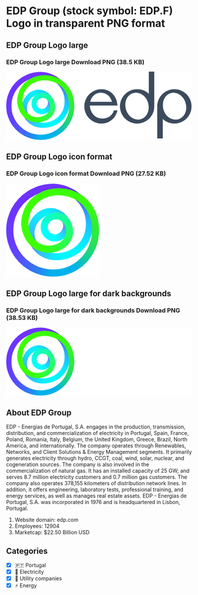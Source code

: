 # EDP Group (stock symbol: EDP.F) Logo in transparent PNG format

## EDP Group Logo large

### EDP Group Logo large Download PNG (38.5 KB)

![EDP Group Logo large Download PNG (38.5 KB)](/img/orig/EDP.F_BIG-7a3d7a01.png)

## EDP Group Logo icon format

### EDP Group Logo icon format Download PNG (27.52 KB)

![EDP Group Logo icon format Download PNG (27.52 KB)](/img/orig/EDP.F-038b0d6f.png)

## EDP Group Logo large for dark backgrounds

### EDP Group Logo large for dark backgrounds Download PNG (38.53 KB)

![EDP Group Logo large for dark backgrounds Download PNG (38.53 KB)](/img/orig/EDP.F_BIG.D-8d9f687c.png)

## About EDP Group

EDP - Energias de Portugal, S.A. engages in the production, transmission, distribution, and commercialization of electricity in Portugal, Spain, France, Poland, Romania, Italy, Belgium, the United Kingdom, Greece, Brazil, North America, and internationally. The company operates through Renewables, Networks, and Client Solutions & Energy Management segments. It primarily generates electricity through hydro, CCGT, coal, wind, solar, nuclear, and cogeneration sources. The company is also involved in the commercialization of natural gas. It has an installed capacity of 25 GW; and serves 8.7 million electricity customers and 0.7 million gas customers. The company also operates 378,155 kilometers of distribution network lines. In addition, it offers engineering, laboratory tests, professional training, and energy services, as well as manages real estate assets. EDP - Energias de Portugal, S.A. was incorporated in 1976 and is headquartered in Lisbon, Portugal.

1. Website domain: edp.com
2. Employees: 12904
3. Marketcap: $22.50 Billion USD


## Categories
- [x] 🇵🇹 Portugal
- [x] 🔋 Electricity
- [x] 🚰 Utility companies
- [x] ⚡ Energy
